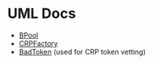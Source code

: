 # UML Docs

* [BPool](https://drive.google.com/file/d/1qta1KBLRq_8GZJ_dTL0zo2HYPD_dYUrH/view?usp=sharing)
* [CRPFactory](https://drive.google.com/file/d/1Aj8N-oE0iQ4Zyv1fWqglC5GIenrvq2EP/view?usp=sharing)
* [BadToken](https://drive.google.com/file/d/1y9QqRrk2lms_tcBlhynMaZJk7iFNyz_8/view?usp=sharing) \(used for CRP token vetting\)

